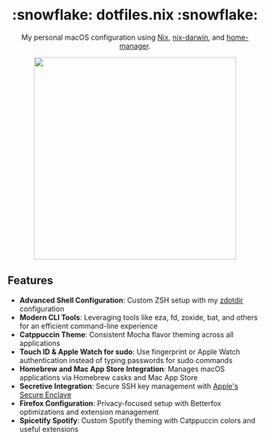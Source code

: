 <!-- markdownlint-disable -->
<h1 align="center">:snowflake: dotfiles.nix :snowflake:</h1>

<p align="center">
  My personal macOS configuration using
  <a href="https://nix.dev/manual/nix/latest/language/">Nix</a>,
  <a href="https://github.com/nix-darwin/nix-darwin">nix-darwin</a>, and
  <a href="https://github.com/nix-community/home-manager">home-manager</a>.
</p>
<p align="center">
  <img src="https://raw.githubusercontent.com/catppuccin/catppuccin/main/assets/palette/macchiato.png" width="400" />
</p>
<!-- markdownlint-enable -->

## Features

- **Advanced Shell Configuration**: Custom ZSH setup with my
  [zdotdir](https://github.com/tolkonepiu/zdotdir) configuration
- **Modern CLI Tools**: Leveraging tools like eza, fd, zoxide, bat, and others
  for an efficient command-line experience
- **Catppuccin Theme**: Consistent Mocha flavor theming across all applications
- **Touch ID & Apple Watch for sudo**: Use fingerprint or Apple Watch
  authentication instead of typing passwords for sudo commands
- **Homebrew and Mac App Store Integration**: Manages macOS applications via
  Homebrew casks and Mac App Store
- **Secretive Integration**: Secure SSH key management with
  [Apple's Secure Enclave](https://popov.wtf/secure-ssh-keys-with-secure-enclave-on-macos)
- **Firefox Configuration**: Privacy-focused setup with Betterfox optimizations
  and extension management
- **Spicetify Spotify**: Custom Spotify theming with Catppuccin colors and
  useful extensions
